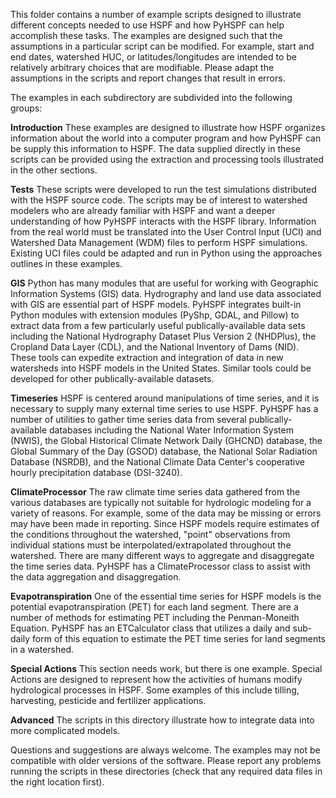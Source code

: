 This folder contains a number of example scripts designed to illustrate different concepts needed to use HSPF and how PyHSPF can help accomplish these tasks. The examples are designed such that the assumptions in a particular script can be modified. For example, start and end dates, watershed HUC, or latitudes/longitudes are intended to be relatively arbitrary choices that are modifiable. Please adapt the assumptions in the scripts and report changes that result in errors. 

The examples in each subdirectory are subdivided into the following groups:

**Introduction** These examples are designed to illustrate how HSPF organizes information about the world into a computer program and how PyHSPF can be supply this information to HSPF. The data supplied directly in these scripts can be provided using the extraction and processing tools illustrated in the other sections.

**Tests** These scripts were developed to run the test simulations distributed with the HSPF source code. The scripts may be of interest to watershed modelers who are already familiar with HSPF and want a deeper understanding of how PyHSPF interacts with the HSPF library. Information from the real world must be translated into the User Control Input (UCI) and Watershed Data Management (WDM) files to perform HSPF simulations. Existing UCI files could be adapted and run in Python using the approaches outlines in these examples. 

**GIS** Python has many modules that are useful for working with Geographic Information Systems (GIS) data. Hydrography and land use data associated with GIS are essential part of HSPF models. PyHSPF integrates built-in Python modules with extension modules (PyShp, GDAL, and Pillow) to extract data from a few particularly useful publically-available data sets including the National Hydrography Dataset Plus Version 2 (NHDPlus), the Cropland Data Layer (CDL), and the National Inventory of Dams (NID). These tools can expedite extraction and integration of data in new watersheds into HSPF models in the United States. Similar tools could be developed for other publically-available datasets.

**Timeseries** HSPF is centered around manipulations of time series, and it is necessary to supply many external time series to use HSPF. PyHSPF has a number of utilities to gather time series data from several publically-available databases including the National Water Information System (NWIS), the Global Historical Climate Network Daily (GHCND) database, the Global Summary of the Day (GSOD) database, the National Solar Radiation Database (NSRDB), and the National Climate Data Center's cooperative hourly precipitation database (DSI-3240). 

**ClimateProcessor** The raw climate time series data gathered from the various databases are typically not suitable for hydrologic modeling for a variety of reasons. For example, some of the data may be missing or errors may have been made in reporting. Since HSPF models require estimates of the conditions throughout the watershed, "point" observations from individual stations must be interpolated/extrapolated throughout the watershed. There are many different ways to aggregate and disaggregate the time series data. PyHSPF has a ClimateProcessor class to assist with the data aggregation and disaggregation. 

**Evapotranspiration** One of the essential time series for HSPF models is the potential evapotranspiration (PET) for each land segment. There are a number of methods for estimating PET including the Penman-Moneith Equation. PyHSPF has an ETCalculator class that utilizes a daily and sub-daily form of this equation to estimate the PET time series for land segments in a watershed.

**Special Actions** This section needs work, but there is one example. Special Actions are designed to represent how the activities of humans modify hydrological processes in HSPF. Some examples of this include tilling, harvesting, pesticide and fertilizer applications.

**Advanced** The scripts in this directory illustrate how to integrate data into more complicated models.

Questions and suggestions are always welcome. The examples may not be compatible with older versions of the software. Please report any problems running the scripts in these directories (check that any required data files in the right location first).
